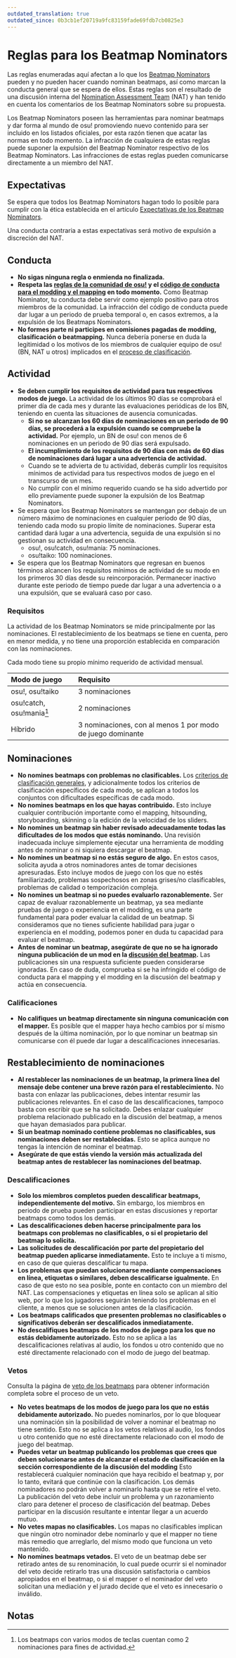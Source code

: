 ```yaml
---
outdated_translation: true
outdated_since: 0b3cb1ef20719a9fc83159fade69fdb7cb0825e3
---
```


# Reglas para los Beatmap Nominators

Las reglas enumeradas aquí afectan a lo que los [Beatmap Nominators](/wiki/People/Beatmap_Nominators) pueden y no pueden hacer cuando nominan beatmaps, así como marcan la conducta general que se espera de ellos. Estas reglas son el resultado de una discusión interna del [Nomination Assessment Team](/wiki/People/Nomination_Assessment_Team) (NAT) y han tenido en cuenta los comentarios de los Beatmap Nominators sobre su propuesta.

Los Beatmap Nominators poseen las herramientas para nominar beatmaps y dar forma al mundo de osu! promoviendo nuevo contenido para ser incluido en los listados oficiales, por esta razón tienen que acatar las normas en todo momento. La infracción de cualquiera de estas reglas puede suponer la expulsión del Beatmap Nominator respectivo de los Beatmap Nominators. Las infracciones de estas reglas pueden comunicarse directamente a un miembro del NAT.

## Expectativas

Se espera que todos los Beatmap Nominators hagan todo lo posible para cumplir con la ética establecida en el artículo [Expectativas de los Beatmap Nominators](/wiki/People/Beatmap_Nominators/Expectations).

Una conducta contraria a estas expectativas será motivo de expulsión a discreción del NAT.

## Conducta

- **No sigas ninguna regla o enmienda no finalizada.**
- **Respeta las [reglas de la comunidad de osu!](/wiki/Rules) y el [código de conducta para el modding y el mapping](/wiki/Rules/Code_of_conduct_for_modding_and_mapping) en todo momento.** Como Beatmap Nominator, tu conducta debe servir como ejemplo positivo para otros miembros de la comunidad. La infracción del código de conducta puede dar lugar a un periodo de prueba temporal o, en casos extremos, a la expulsión de los Beatmaps Nominators.
- **No formes parte ni participes en comisiones pagadas de modding, clasificación o beatmapping.** Nunca debería ponerse en duda la legitimidad o los motivos de los miembros de cualquier equipo de osu! (BN, NAT u otros) implicados en el [proceso de clasificación](/wiki/Beatmap_ranking_procedure).

## Actividad

- **Se deben cumplir los requisitos de actividad para tus respectivos modos de juego.** La actividad de los últimos 90 días se comprobará el primer día de cada mes y durante las evaluaciones periódicas de los BN, teniendo en cuenta las situaciones de ausencia comunicadas.
  - **Si no se alcanzan los 60 días de nominaciones en un periodo de 90 días, se procederá a la expulsión cuando se compruebe la actividad.** Por ejemplo, un BN de osu! con menos de 6 nominaciones en un periodo de 90 días será expulsado.
  - **El incumplimiento de los requisitos de 90 días con más de 60 días de nominaciones dará lugar a una advertencia de actividad.**
  - Cuando se te advierta de tu actividad, deberás cumplir los requisitos mínimos de actividad para tus respectivos modos de juego en el transcurso de un mes.
  - No cumplir con el mínimo requerido cuando se ha sido advertido por ello previamente puede suponer la expulsión de los Beatmap Nominators.
- Se espera que los Beatmap Nominators se mantengan por debajo de un número máximo de nominaciones en cualquier periodo de 90 días, teniendo cada modo su propio límite de nominaciones. Superar esta cantidad dará lugar a una advertencia, seguida de una expulsión si no gestionan su actividad en consecuencia.
  - osu!, osu!catch, osu!mania: 75 nominaciones.
  - osu!taiko: 100 nominaciones.
- Se espera que los Beatmap Nominators que regresan en buenos términos alcancen los requisitos mínimos de actividad de su modo en los primeros 30 días desde su reincorporación. Permanecer inactivo durante este periodo de tiempo puede dar lugar a una advertencia o a una expulsión, que se evaluará caso por caso.

### Requisitos

La actividad de los Beatmap Nominators se mide principalmente por las nominaciones. El restablecimiento de los beatmaps se tiene en cuenta, pero en menor medida, y no tiene una proporción establecida en comparación con las nominaciones.

Cada modo tiene su propio mínimo requerido de actividad mensual.

| Modo de juego | Requisito |
| :-- | :-- |
| osu!, osu!taiko | 3 nominaciones |
| osu!catch, osu!mania[^multi-key-mode] | 2 nominaciones |
| Híbrido | 3 nominaciones, con al menos 1 por modo de juego dominante |

## Nominaciones

- **No nomines beatmaps con problemas no clasificables.** Los [criterios de clasificación generales](/wiki/Ranking_criteria), y adicionalmente todos los criterios de clasificación específicos de cada modo, se aplican a todos los conjuntos con dificultades específicas de cada modo.
- **No nomines beatmaps en los que hayas contribuido.** Esto incluye cualquier contribución importante como el mapping, hitsounding, storyboarding, skinning o la edición de la velocidad de los sliders.
- **No nomines un beatmap sin haber revisado adecuadamente todas las dificultades de los modos que estás nominando.** Una revisión inadecuada incluye simplemente ejecutar una herramienta de modding antes de nominar o ni siquiera descargar el beatmap.
- **No nomines un beatmap si no estás seguro de algo.** En estos casos, solicita ayuda a otros nominadores antes de tomar decisiones apresuradas. Esto incluye modos de juego con los que no estés familiarizado, problemas sospechosos en zonas grises/no clasificables, problemas de calidad o temporización compleja.
- **No nomines un beatmap si no puedes evaluarlo razonablemente.** Ser capaz de evaluar razonablemente un beatmap, ya sea mediante pruebas de juego o experiencia en el modding, es una parte fundamental para poder evaluar la calidad de un beatmap. Si consideramos que no tienes suficiente habilidad para jugar o experiencia en el modding, podemos poner en duda tu capacidad para evaluar el beatmap.
- **Antes de nominar un beatmap, asegúrate de que no se ha ignorado ninguna publicación de un mod en la [discusión del beatmap](/wiki/Beatmap_discussion).** Las publicaciones sin una respuesta suficiente pueden considerarse ignoradas. En caso de duda, comprueba si se ha infringido el código de conducta para el mapping y el modding en la discusión del beatmap y actúa en consecuencia.

### Calificaciones

- **No califiques un beatmap directamente sin ninguna comunicación con el mapper.** Es posible que el mapper haya hecho cambios por sí mismo después de la última nominación, por lo que nominar un beatmap sin comunicarse con él puede dar lugar a descalificaciones innecesarias.

## Restablecimiento de nominaciones

- **Al restablecer las nominaciones de un beatmap, la primera línea del mensaje debe contener una breve razón para el restablecimiento.** No basta con enlazar las publicaciones, debes intentar resumir las publicaciones relevantes. En el caso de las descalificaciones, tampoco basta con escribir que se ha solicitado. Debes enlazar cualquier problema relacionado publicado en la discusión del beatmap, a menos que hayan demasiados para publicar.
- **Si un beatmap nominado contiene problemas no clasificables, sus nominaciones deben ser restablecidas.** Esto se aplica aunque no tengas la intención de nominar el beatmap.
- **Asegúrate de que estás viendo la versión más actualizada del beatmap antes de restablecer las nominaciones del beatmap.**

### Descalificaciones

- **Solo los miembros completos pueden descalificar beatmaps, independientemente del motivo.** Sin embargo, los miembros en periodo de prueba pueden participar en estas discusiones y reportar beatmaps como todos los demás.
- **Las descalificaciones deben hacerse principalmente para los beatmaps con problemas no clasificables, o si el propietario del beatmap lo solicita.**
- **Las solicitudes de descalificación por parte del propietario del beatmap pueden aplicarse inmediatamente.** Esto te incluye a ti mismo, en caso de que quieras descalificar tu mapa.
- **Los problemas que puedan solucionarse mediante compensaciones en línea, etiquetas o similares, deben descalificarse igualmente.** En caso de que esto no sea posible, ponte en contacto con un miembro del NAT. Las compensaciones y etiquetas en línea solo se aplican al sitio web, por lo que los jugadores seguirán teniendo los problemas en el cliente, a menos que se solucionen antes de la clasificación.
- **Los beatmaps calificados que presenten problemas no clasificables o significativos deberán ser descalificados inmediatamente.**
- **No descalifiques beatmaps de los modos de juego para los que no estás debidamente autorizado.** Esto no se aplica a las descalificaciones relativas al audio, los fondos u otro contenido que no esté directamente relacionado con el modo de juego del beatmap.

### Vetos

Consulta la página de [veto de los beatmaps](/wiki/People/Beatmap_Nominators/Beatmap_Veto) para obtener información completa sobre el proceso de un veto.

- **No vetes beatmaps de los modos de juego para los que no estás debidamente autorizado.** No puedes nominarlos, por lo que bloquear una nominación sin la posibilidad de volver a nominar el beatmap no tiene sentido. Esto no se aplica a los vetos relativos al audio, los fondos u otro contenido que no esté directamente relacionado con el modo de juego del beatmap.
- **Puedes vetar un beatmap publicando los problemas que crees que deben solucionarse antes de alcanzar el estado de clasificación en la sección correspondiente de la discusión del modding** Esto restablecerá cualquier nominación que haya recibido el beatmap y, por lo tanto, evitará que continúe con la clasificación. Los demás nominadores no podrán volver a nominarlo hasta que se retire el veto. La publicación del veto debe incluir un problema y un razonamiento claro para detener el proceso de clasificación del beatmap. Debes participar en la discusión resultante e intentar llegar a un acuerdo mutuo.
- **No vetes mapas no clasificables.** Los mapas no clasificables implican que ningún otro nominador debe nominarlo y que el mapper no tiene más remedio que arreglarlo, del mismo modo que funciona un veto mantenido.
- **No nomines beatmaps vetados.** El veto de un beatmap debe ser retirado antes de su renominación, lo cual puede ocurrir si el nominador del veto decide retirarlo tras una discusión satisfactoria o cambios apropiados en el beatmap, o si el mapper o el nominador del veto solicitan una mediación y el jurado decide que el veto es innecesario o inválido.

## Notas

[^multi-key-mode]: Los beatmaps con varios modos de teclas cuentan como 2 nominaciones para fines de actividad.
